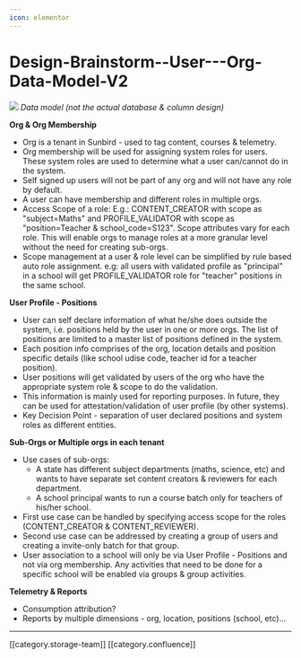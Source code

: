 ```yaml
---
icon: elementor
---
```


# Design-Brainstorm--User---Org-Data-Model-V2

![](../../../../.gitbook/assets/User-Org\_DataModel.png) _Data model (not the actual database & column design)_

**Org & Org Membership**

* Org is a tenant in Sunbird - used to tag content, courses & telemetry.
* Org membership will be used for assigning system roles for users. These system roles are used to determine what a user can/cannot do in the system.
* Self signed up users will not be part of any org and will not have any role by default.
* A user can have membership and different roles in multiple orgs.
* Access Scope of a role: E.g.: CONTENT\_CREATOR with scope as "subject=Maths" and PROFILE\_VALIDATOR with scope as "position=Teacher & school\_code=S123". Scope attributes vary for each role. This will enable orgs to manage roles at a more granular level without the need for creating sub-orgs.
* Scope management at a user & role level can be simplified by rule based auto role assignment. e.g: all users with validated profile as "principal" in a school will get PROFILE\_VALIDATOR role for "teacher" positions in the same school.

**User Profile - Positions**

* User can self declare information of what he/she does outside the system, i.e. positions held by the user in one or more orgs. The list of positions are limited to a master list of positions defined in the system.
* Each position info comprises of the org, location details and position specific details (like school udise code, teacher id for a teacher position).
* User positions will get validated by users of the org who have the appropriate system role & scope to do the validation.
* This information is mainly used for reporting purposes. In future, they can be used for attestation/validation of user profile (by other systems).
* Key Decision Point - separation of user declared positions and system roles as different entities.

**Sub-Orgs or Multiple orgs in each tenant**

* Use cases of sub-orgs:
  * A state has different subject departments (maths, science, etc) and wants to have separate set content creators & reviewers for each department.
  * A school principal wants to run a course batch only for teachers of his/her school.
* First use case can be handled by specifying access scope for the roles (CONTENT\_CREATOR & CONTENT\_REVIEWER).
* Second use case can be addressed by creating a group of users and creating a invite-only batch for that group.
* User association to a school will only be via User Profile - Positions and not via org membership. Any activities that need to be done for a specific school will be enabled via groups & group activities.

**Telemetry & Reports**

* Consumption attribution?
* Reports by multiple dimensions - org, location, positions (school, etc)…

***

\[\[category.storage-team]] \[\[category.confluence]]
